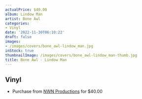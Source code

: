 ```yaml
---
actualPrice: $40.00
album: Lindow Man
artist: Bone Awl
categories:
- Vinyl
date: '2022-11-30T06:10:22'
draft: false
images:
- /images/covers/bone_awl-lindow_man.jpg
inStock: true
thumbnailImage: /images/covers/bone_awl-lindow_man-thumb.jpg
title: Bone Awl - Lindow Man
---
```


## Vinyl
* Purchase from [NWN Productions](http://shop.nwnprod.com/index.php?route=product/product&path=76&product_id=26279&sort=pd.name&order=ASC) for $40.00
